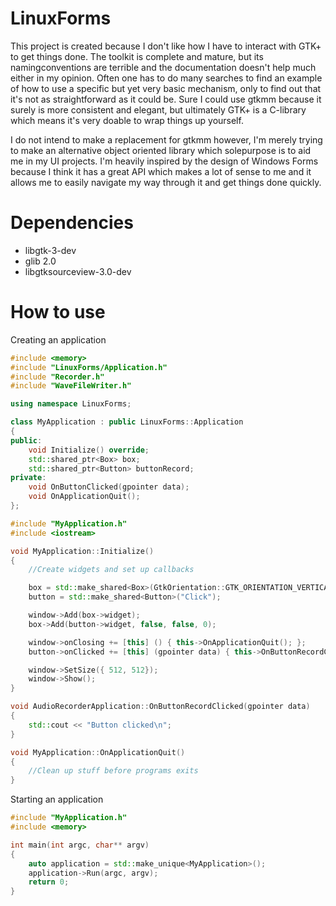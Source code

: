 # LinuxForms

This project is created because I don't like how I have to interact with GTK+ to get things done. The toolkit is complete and mature, but its namingconventions are terrible and the documentation doesn't help much either in my opinion. Often one has to do many searches to find an example of how to use a specific but yet very basic mechanism, only to find out that it's not as straightforward as it could be. Sure I could use gtkmm because it surely is more consistent and elegant, but ultimately GTK+ is a C-library which means it's very doable to wrap things up yourself.

I do not intend to make a replacement for gtkmm however, I'm merely trying to make an alternative object oriented library which solepurpose is to aid me in my UI projects. I'm heavily inspired by the design of Windows Forms because I think it has a great API which makes a lot of sense to me and it allows me to easily navigate my way through it and get things done quickly.

# Dependencies
- libgtk-3-dev
- glib 2.0
- libgtksourceview-3.0-dev

# How to use


Creating an application
```cpp
#include <memory>
#include "LinuxForms/Application.h"
#include "Recorder.h"
#include "WaveFileWriter.h"

using namespace LinuxForms;

class MyApplication : public LinuxForms::Application
{
public:
    void Initialize() override;
    std::shared_ptr<Box> box;
    std::shared_ptr<Button> buttonRecord;
private:
    void OnButtonClicked(gpointer data);
    void OnApplicationQuit();
};
```

```cpp
#include "MyApplication.h"
#include <iostream>

void MyApplication::Initialize()
{
    //Create widgets and set up callbacks

    box = std::make_shared<Box>(GtkOrientation::GTK_ORIENTATION_VERTICAL, 0, false);
    button = std::make_shared<Button>("Click");

    window->Add(box->widget);
    box->Add(button->widget, false, false, 0);

    window->onClosing += [this] () { this->OnApplicationQuit(); };
    button->onClicked += [this] (gpointer data) { this->OnButtonRecordClicked(data); };

    window->SetSize({ 512, 512});
    window->Show();
}

void AudioRecorderApplication::OnButtonRecordClicked(gpointer data)
{
    std::cout << "Button clicked\n";
}

void MyApplication::OnApplicationQuit()
{
    //Clean up stuff before programs exits
}
```

Starting an application
```cpp
#include "MyApplication.h"
#include <memory>

int main(int argc, char** argv)
{
    auto application = std::make_unique<MyApplication>();
    application->Run(argc, argv);
    return 0;
}
```
